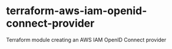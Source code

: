 # terraform-aws-iam-openid-connect-provider
Terraform module creating an AWS IAM OpenID Connect provider
